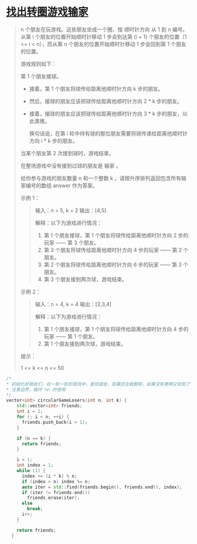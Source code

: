 # [找出转圈游戏输家](https://leetcode.cn/problems/find-the-losers-of-the-circular-game/)

> n 个朋友在玩游戏。这些朋友坐成一个圈，按 顺时针方向 从 1 到 n 编号。从第 i 个朋友的位置开始顺时针移动 1 步会到达第 (i + 1) 个朋友的位置（1 <= i < n），而从第 n 个朋友的位置开始顺时针移动 1 步会回到第 1 个朋友的位置。
>
> 游戏规则如下：
>
> 第 1 个朋友接球。
>
> - 接着，第 1 个朋友将球传给距离他顺时针方向 k 步的朋友。
> - 然后，接球的朋友应该把球传给距离他顺时针方向 2 \* k 步的朋友。
> - 接着，接球的朋友应该把球传给距离他顺时针方向 3 \* k 步的朋友，以此类推。
>
>   换句话说，在第 i 轮中持有球的那位朋友需要将球传递给距离他顺时针方向 i \* k 步的朋友。
>
> 当某个朋友第 2 次接到球时，游戏结束。
>
> 在整场游戏中没有接到过球的朋友是 输家 。
>
> 给你参与游戏的朋友数量 n 和一个整数 k ，请按升序排列返回包含所有输家编号的数组 answer 作为答案。
>
> 示例 1：
>
> > 输入：n = 5, k = 2
> > 输出：[4,5]
> >
> > 解释：以下为游戏进行情况：
> >
> > 1.  第 1 个朋友接球，第 1 个朋友将球传给距离他顺时针方向 2 步的玩家 —— 第 3 个朋友。
> > 2.  第 3 个朋友将球传给距离他顺时针方向 4 步的玩家 —— 第 2 个朋友。
> > 3.  第 2 个朋友将球传给距离他顺时针方向 6 步的玩家 —— 第 3 个朋友。
> > 4.  第 3 个朋友接到两次球，游戏结束。
>
> 示例 2：
>
> > 输入：n = 4, k = 4
> > 输出：[2,3,4]
> >
> > 解释：以下为游戏进行情况：
> >
> > 1. 第 1 个朋友接球，第 1 个朋友将球传给距离他顺时针方向 4 步的玩家 —— 第 1 个朋友。
> > 2. 第 1 个朋友接到两次球，游戏结束。
>
> 提示：
>
> 1 <= k <= n <= 50

```cpp
/*
* 初始化好朋友们，在一轮一轮的游戏中，查找朋友，如果还在就删除，如果没有表明又轮到了该朋友，游戏结束
* 注意边界，循环 %n 的使用
*/
vector<int> circularGameLosers(int n, int k) {
    std::vector<int> friends;
    int i = 1;
    for (; i < n; ++i) {
      friends.push_back(i + 1);
    }

    if (n == k) {
      return friends;
    }

    i = 1;
    int index = 1;
    while (1) {
      index += (i * k) % n;
      if (index > n) index %= n;
      auto iter = std::find(friends.begin(), friends.end(), index);
      if (iter != friends.end())
        friends.erase(iter);
      else
        break;
      i++;
    }

    return friends;
  }

```
